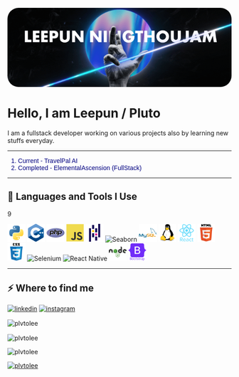 <p><img style="border-radius: 25px;" src="standard (2).gif" /></p>
<h1>Hello, I am Leepun / Pluto</h1>
<p>I am a fullstack developer working on various projects also by learning new stuffs everyday. </p>
<hr>
<ol style="color: navy; font-family: Arial;">
  <li>Current - TravelPal AI </li>
  <li>Completed - ElementalAscension (FullStack)</li>
</ol>
<hr>
<h2>🚀 Languages and Tools I Use</h2>9
<p align="left">
  <img src="https://raw.githubusercontent.com/devicons/devicon/master/icons/python/python-original.svg" alt="Python" width="40"/>
  <img src="https://raw.githubusercontent.com/devicons/devicon/master/icons/cplusplus/cplusplus-original.svg" alt="C++" width="40"/>
  <img src="https://raw.githubusercontent.com/devicons/devicon/master/icons/php/php-original.svg" alt="PHP" width="40"/>
  <img src="https://raw.githubusercontent.com/devicons/devicon/master/icons/javascript/javascript-original.svg" alt="JavaScript" width="40"/>
  <img src="https://raw.githubusercontent.com/devicons/devicon/master/icons/pandas/pandas-original.svg" alt="Pandas" width="40"/>
  <img src="https://seaborn.pydata.org/_images/logo-mark-lightbg.svg" alt="Seaborn" width="40"/>
  <img src="https://raw.githubusercontent.com/devicons/devicon/master/icons/mysql/mysql-original-wordmark.svg" alt="MySQL" width="40"/>
  <img src="https://raw.githubusercontent.com/devicons/devicon/master/icons/linux/linux-original.svg" alt="Linux" width="40"/>
  <img src="https://raw.githubusercontent.com/devicons/devicon/master/icons/react/react-original-wordmark.svg" alt="React" width="40"/>
  <img src="https://raw.githubusercontent.com/devicons/devicon/master/icons/html5/html5-original-wordmark.svg" alt="HTML5" width="40"/>
  <img src="https://raw.githubusercontent.com/devicons/devicon/master/icons/css3/css3-original-wordmark.svg" alt="CSS3" width="40"/>
  <img src="https://raw.githubusercontent.com/detain/svg-logos/780f25886640cef088af994181646db2f6b1a3f8/svg/selenium-logo.svg" alt="Selenium" width="40"/>
  <img src="https://reactnative.dev/img/header_logo.svg" alt="React Native" width="40"/>
  <img src="https://raw.githubusercontent.com/devicons/devicon/master/icons/nodejs/nodejs-original-wordmark.svg" alt="Node.js" width="40"/>
  <img src="https://raw.githubusercontent.com/devicons/devicon/master/icons/bootstrap/bootstrap-plain-wordmark.svg" alt="Bootstrap" width="40"/>
</p>

<hr>
<h2>⚡️ Where to find me</h2>
<p><a target="_blank" href="https://www.linkedin.com/in/Leepun Ningthoujam" style="display: inline-block;"><img src="https://img.shields.io/badge/linkedin-logo?style=for-the-badge&logo=linkedin&logoColor=white&color=%230a77b6" alt="linkedin" /></a>
<a target="_blank" href="https://www.instagram.com/wyldlee_" style="display: inline-block;"><img src="https://img.shields.io/badge/instagram-logo?style=for-the-badge&logo=instagram&logoColor=white&color=%23F35369" alt="instagram" /></a></p>
<p><img align="center" src="https://github-readme-stats.vercel.app/api?username=plvtolee&show_icons=true&locale=en" alt="plvtolee" /></p>
<p><img align="center" src="https://github-readme-streak-stats.herokuapp.com/?user=plvtolee&" alt="plvtolee" /></p>
<p><img src="https://github-readme-stats.vercel.app/api/top-langs?username=plvtolee&show_icons=true&locale=en&layout=compact" alt="plvtolee" /></p>
<p><a href="https://github.com/ryo-ma/github-profile-trophy"><img src="https://github-profile-trophy.vercel.app/?username=plvtolee" alt="plvtolee" /></a></p>
